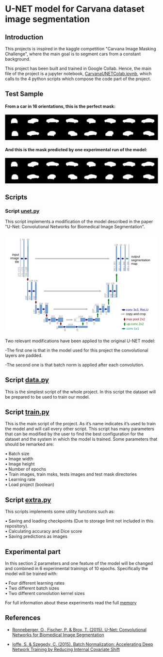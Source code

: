 # U-NET model for Carvana dataset image segmentation

## Introduction

This projects is inspired in the kaggle competition "Carvana Image Masking
Challenge", where the main goal is to segment cars from a constant background.

This project has been built and trained in Google Collab. Hence, the main file of the project is a jupyter notebook, [CarvanaUNETColab.ipynb](CarvanaUNETColab.ipynb), which calls to the 4 python scripts which compose the code part of the project.

## Test Sample
#### From a car in 16 orientations, this is the perfect mask:
![](READMEimg/11.png)
#### And this is the mask predicted by one experimental run of the model:
![](READMEimg/pred_11.png)

## Scripts

### Script [unet.py](scripts/unet.py)
This script implements a modification of the model described in the paper "U-Net: Convolutional
Networks for Biomedical Image Segmentation".

![](/READMEimg/unet.png)

Two relevant modifications have been applied to the original U-NET model:

-The first one is that in the model used for this project the convolutional layers are padded.

-The second one is that batch norm is applied after each convolution.

## Script [data.py](scripts/data.py)
This is the simplest script of the whole project. In this script the dataset will be prepared to be used
to train our model.

## Script [train.py](scripts/train.py)

This is the main script of the project. As it’s name indicates it’s used to train the model and will call
every other script. This script has many parameters that can be modified by the user to find the best
configuration for the dataset and the system in which the model is trained. Some parameters that
should be remarked are:

• Batch size  
• Image width  
• Image height  
• Number of epochs  
• Train images, train msks, tests images and test mask directories  
• Learning rate  
• Load project (boolean)

## Script [extra.py](scripts/extra.py)

This scripts implements some utility functions such as:

• Saving and loading checkpoints (Due to 
storage limit not included in this repository).  
• Calculating accuracy and Dice score  
• Saving predictions as images

## Experimental part

In this section 2 parameters and one feature of the model will be changed and combined in 6 experimental trainings of 10 epochs. Specifically the model will be trained with:

• Four different learning rates  
• Two different batch sizes  
• Two different convolution kernel sizes

For full information about these experiments read the full [memory](/memory.pdf)

## References
- [Ronneberger, O., Fischer, P. & Brox, T. (2015). U-Net: Convolutional Networks for Biomedical Image Segmentation](https://arxiv.org/abs/1505.04597)  

- [Ioffe, S. & Szegedy, C. (2015). Batch Normalization: Accelerating Deep Network Training by Reducing Internal Covariate Shift](https://arxiv.org/abs/1502.03167)






